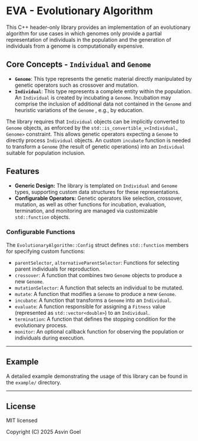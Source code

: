 # EVA - Evolutionary Algorithm

This C++ header-only library provides an implementation of an evolutionary algorithm for use cases in which genomes only provide a partial representation of individuals in the population and the generation of individuals from a genome is computationally expensive.

## Core Concepts - `Individual` and `Genome`

  * **`Genome`**: This type represents the genetic material directly manipulated by genetic operators such as crossover and mutation.
  * **`Individual`**: This type represents a complete entity within the population. An `Individual` is created by incubating a `Genome`. Incubation may comprise the inclusion of additional data not contained in the `Genome` and heuristic variations of the `Genome` , e.g., by education. 

The library requires that `Individual` objects can be implicitly converted to `Genome` objects, as enforced by the `std::is_convertible_v<Individual, Genome>` constraint. This allows genetic operators expecting a `Genome` to directly process `Individual` objects. An custom `incubate` function is needed to transform a `Genome` (the result of genetic operations) into an `Individual` suitable for population inclusion.

## Features

  * **Generic Design:** The library is templated on `Individual` and `Genome` types, supporting custom data structures for these representations.
  * **Configurable Operators:** Genetic operators like selection, crossover, mutation, as well as other functions for incubation, evaluation, termination, and monitoring are managed via customizable `std::function` objects.

### Configurable Functions

The `EvolutionaryAlgorithm::Config` struct defines `std::function` members for specifying custom functions:

  * `parentSelector`, `alternativeParentSelector`: Functions for selecting parent individuals for reproduction.
  * `crossover`: A function that combines two `Genome` objects to produce a new `Genome`.
  * `mutationSelector`: A function that selects an individual to be mutated.
  * `mutate`: A function that modifies a `Genome` to produce a new `Genome`.
  * `incubate`: A function that transforms a `Genome` into an `Individual`.
  * `evaluate`: A function responsible for assigning a `Fitness` value (represented as `std::vector<double>`) to an `Individual`.
  * `termination`: A function that defines the stopping condition for the evolutionary process.
  * `monitor`: An optional callback function for observing the population or individuals during execution.

-----

## Example

A detailed example demonstrating the usage of this library can be found in the `example/` directory.

-----

## License

MIT licensed

Copyright (C) 2025 Asvin Goel

